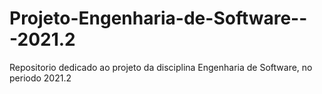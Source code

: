 # Projeto-Engenharia-de-Software---2021.2
Repositorio dedicado ao projeto da disciplina Engenharia de Software, no periodo 2021.2

